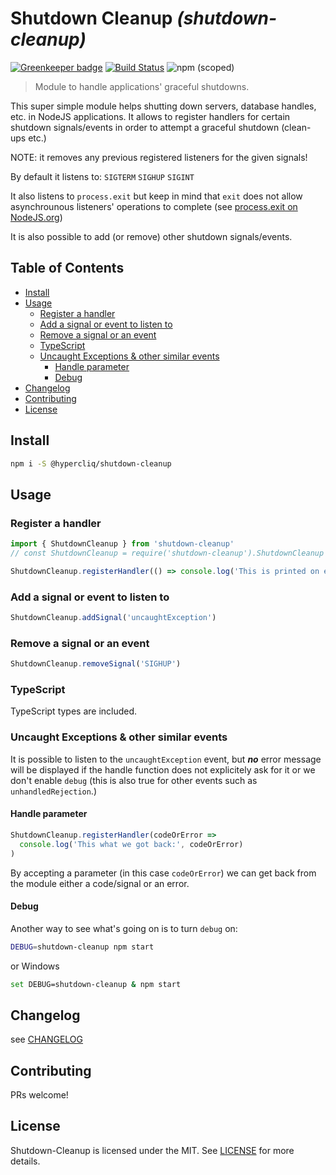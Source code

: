 # Shutdown Cleanup _(shutdown-cleanup)_ <!-- omit in toc -->

[![Greenkeeper badge](https://badges.greenkeeper.io/hypercliq/shutdown-cleanup.svg)](https://greenkeeper.io/)
[![Build Status](https://travis-ci.org/hypercliq/shutdown-cleanup.svg?branch=master)](https://travis-ci.org/hypercliq/shutdown-cleanup)
![npm (scoped)](https://img.shields.io/npm/v/@hypercliq/shutdown-cleanup)

> Module to handle applications' graceful shutdowns.

This super simple module helps shutting down servers, database handles, etc. in NodeJS applications.
It allows to register handlers for certain shutdown signals/events in order to attempt a graceful shutdown (clean-ups etc.)

NOTE: it removes any previous registered listeners for the given signals!

By default it listens to:
`SIGTERM`
`SIGHUP`
`SIGINT`

It also listens to `process.exit` but keep in mind that `exit` does
not allow asynchrounous listeners' operations to complete (see [process.exit on NodeJS.org](https://nodejs.org/dist/latest/docs/api/process.html#process_event_exit))

It is also possible to add (or remove) other shutdown signals/events.

## Table of Contents <!-- omit in toc -->

- [Install](#install)
- [Usage](#usage)
  - [Register a handler](#register-a-handler)
  - [Add a signal or event to listen to](#add-a-signal-or-event-to-listen-to)
  - [Remove a signal or an event](#remove-a-signal-or-an-event)
  - [TypeScript](#typescript)
  - [Uncaught Exceptions & other similar events](#uncaught-exceptions--other-similar-events)
    - [Handle parameter](#handle-parameter)
    - [Debug](#debug)
- [Changelog](#changelog)
- [Contributing](#contributing)
- [License](#license)

## Install

```sh
npm i -S @hypercliq/shutdown-cleanup
```

## Usage

### Register a handler

```js
import { ShutdownCleanup } from 'shutdown-cleanup'
// const ShutdownCleanup = require('shutdown-cleanup').ShutdownCleanup

ShutdownCleanup.registerHandler(() => console.log('This is printed on exit :)'))
```

### Add a signal or event to listen to

```js
ShutdownCleanup.addSignal('uncaughtException')
```

### Remove a signal or an event

```js
ShutdownCleanup.removeSignal('SIGHUP')
```

### TypeScript

TypeScript types are included.

### Uncaught Exceptions & other similar events

It is possible to listen to the `uncaughtException` event, but **_no_** error message will be displayed if the handle function does not explicitely ask for it or we don't enable `debug` (this is also true for other events such as `unhandledRejection`.)

#### Handle parameter

```js
ShutdownCleanup.registerHandler(codeOrError =>
  console.log('This what we got back:', codeOrError)
)
```

By accepting a parameter (in this case `codeOrError`) we can get back from the module either a code/signal or an error.

#### Debug

Another way to see what's going on is to turn `debug` on:

```sh
DEBUG=shutdown-cleanup npm start
```

or Windows

```sh
set DEBUG=shutdown-cleanup & npm start
```

## Changelog

see [CHANGELOG](CHANGELOG.md)

## Contributing

PRs welcome!

## License

Shutdown-Cleanup is licensed under the MIT. See [LICENSE](LICENSE) for more details.
